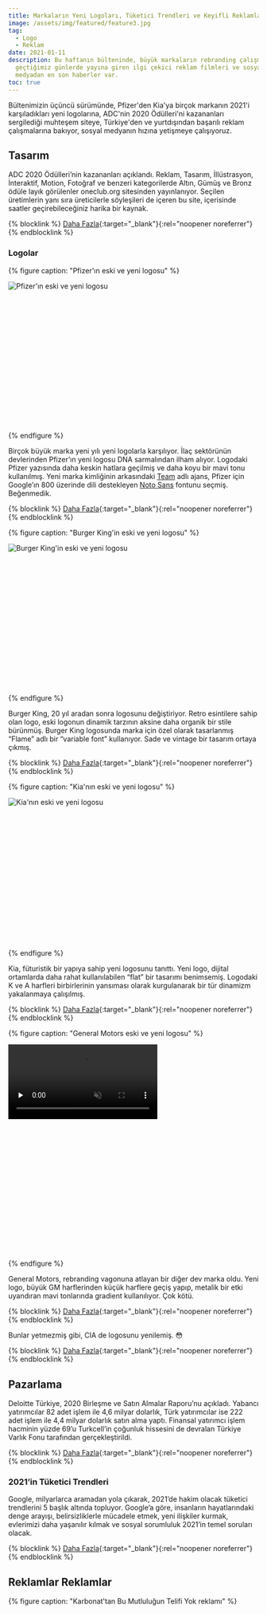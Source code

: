 ```yaml
---
title: Markaların Yeni Logoları, Tüketici Trendleri ve Keyifli Reklamlar
image: /assets/img/featured/feature3.jpg
tag:
  - Logo
  - Reklam
date: 2021-01-11
description: Bu haftanın bülteninde, büyük markaların rebranding çalışmaları,
  geçtiğimiz günlerde yayına giren ilgi çekici reklam filmleri ve sosyal
  medyadan en son haberler var.
toc: true
---
```


Bültenimizin üçüncü sürümünde, Pfizer'den Kia'ya birçok markanın 2021'i karşıladıkları yeni logolarına, ADC'nin 2020 Ödülleri'ni kazananları sergilediği muhteşem siteye, Türkiye'den ve yurtdışından başarılı reklam çalışmalarına bakıyor, sosyal medyanın hızına yetişmeye çalışıyoruz.


## Tasarım

ADC 2020 Ödülleri’nin kazananları açıklandı. Reklam, Tasarım, İllüstrasyon, İnteraktif, Motion, Fotoğraf ve benzeri kategorilerde Altın, Gümüş ve Bronz ödüle layık görülenler oneclub.org sitesinden yayınlanıyor. Seçilen üretimlerin yanı sıra üreticilerle söyleşileri de içeren bu site, içerisinde saatler geçirebileceğiniz harika bir kaynak.

{% blocklink %}
[Daha Fazla](https://www.oneclub.org/adcawards/showcase/){:target="_blank"}{:rel="noopener noreferrer"}
{% endblocklink %}

### Logolar

{% figure caption: "Pfizer'ın eski ve yeni logosu" %}
<div class="ratio-box" style="padding-bottom: 56.25%">
<img alt="Pfizer'ın eski ve yeni logosu" class="lazyload" data-src="/assets/img/content/pfizer-logo.jpg">
</div>
{% endfigure %}

Birçok büyük marka yeni yılı yeni logolarla karşılıyor. İlaç sektörünün devlerinden Pfizer’ın yeni logosu DNA sarmalından ilham alıyor. Logodaki Pfizer yazısında daha keskin hatlara geçilmiş ve daha koyu bir mavi tonu kullanılmış. Yeni marka kimliğinin arkasındaki [Team](https://team.design/work/pfizer "Team Ajans") adlı ajans, Pfizer için Google’ın 800 üzerinde dili destekleyen [Noto Sans](https://fonts.google.com/specimen/Noto+Sans "Noto Sans font") fontunu seçmiş. Beğenmedik.

{% blocklink %}
[Daha Fazla](https://www.youtube.com/watch?time_continue=27&v=SgOov-JZLFM&feature=emb_logo){:target="_blank"}{:rel="noopener noreferrer"}
{% endblocklink %}

{% figure caption: "Burger King'in eski ve yeni logosu" %}
<div class="ratio-box" style="padding-bottom: 56.25%">
<img alt="Burger King'in eski ve yeni logosu" class="lazyload" data-src="/assets/img/content/burger-king-logo.jpg">
</div>
{% endfigure %}

Burger King, 20 yıl aradan sonra logosunu değiştiriyor. Retro esintilere sahip olan logo, eski logonun dinamik tarzının aksine daha organik bir stile bürünmüş. Burger King logosunda marka için özel olarak tasarlanmış “Flame” adlı bir “variable font” kullanıyor. Sade ve vintage bir tasarım ortaya çıkmış.

{% blocklink %}
[Daha Fazla](https://wersm.com/burger-king-rolls-out-its-first-major-redesign-in-20-years/){:target="_blank"}{:rel="noopener noreferrer"}
{% endblocklink %}

{% figure caption: "Kia'nın eski ve yeni logosu" %}
<div class="ratio-box" style="padding-bottom: 56.875%">
<img alt="Kia'nın eski ve yeni logosu" class="lazyload" data-src="/assets/img/content/kia-logo.jpg">
</div>
{% endfigure %}

Kia, füturistik bir yapıya sahip yeni logosunu tanıttı. Yeni logo, dijital ortamlarda daha rahat kullanılabilen “flat” bir tasarımı benimsemiş. Logodaki K ve A harfleri birbirlerinin yansıması olarak kurgulanarak bir tür dinamizm yakalanmaya çalışılmış.

{% blocklink %}
[Daha Fazla](https://www.creativereview.co.uk/kia-logo-branding/){:target="_blank"}{:rel="noopener noreferrer"}
{% endblocklink %}

{% figure caption: "General Motors eski ve yeni logosu" %}
<div class="ratio-box" style="padding-bottom: 55.7411273%;">
 <video
	class="lazyload"
	preload="none"
	muted=""
    loop=""
	data-autoplay=""
	data-poster="/assets/img/content/gm-logo-poster.jpg"
	src="/assets/img/content/gm-logo-video.mp4">
</video>
</div>
{% endfigure %}

General Motors, rebranding vagonuna atlayan bir diğer dev marka oldu. Yeni logo, büyük GM harflerinden küçük harflere geçiş yapıp, metalik bir etki uyandıran mavi tonlarında gradient kullanılıyor. Çok kötü.

{% blocklink %}
[Daha Fazla](https://www.fastcompany.com/90592672/general-motors-new-logo-is-the-biggest-branding-fail-of-2021-so-far?){:target="_blank"}{:rel="noopener noreferrer"}
{% endblocklink %}

Bunlar yetmezmiş gibi, CIA de logosunu yenilemiş. 😳

{% blocklink %}
[Daha Fazla](https://bigumigu.com/haber/cia-logosunu-ve-internet-sitesini-yeniledi/){:target="_blank"}{:rel="noopener noreferrer"}
{% endblocklink %}

## Pazarlama

Deloitte Türkiye, 2020 Birleşme ve Satın Almalar Raporu’nu açıkladı. Yabancı yatırımcılar 82 adet işlem ile 4,6 milyar dolarlık, Türk yatırımcılar ise 222 adet işlem ile 4,4 milyar dolarlık satın alma yaptı. Finansal yatırımcı işlem hacminin yüzde 69’u Turkcell’in çoğunluk hissesini de devralan Türkiye Varlık Fonu tarafından gerçekleştirildi.

{% blocklink %}
[Daha Fazla](https://www.aa.com.tr/tr/sirkethaberleri/finans/deloitte-turkiye-2020-yili-birlesme-ve-satin-almalar-raporunu-acikladi/661941){:target="_blank"}{:rel="noopener noreferrer"}
{% endblocklink %}

### 2021’in Tüketici Trendleri

Google, milyarlarca aramadan yola çıkarak, 2021’de hakim olacak tüketici trendlerini 5 başlık altında topluyor. Google’a göre, insanların hayatlarındaki denge arayışı, belirsizliklerle mücadele etmek, yeni ilişkiler kurmak, evlerimizi daha yaşanılır kılmak ve sosyal sorumluluk 2021’in temel soruları olacak.

{% blocklink %}
[Daha Fazla](https://docs.google.com/presentation/d/1UY4XJ4Xnz0-zWbwPt1Dqngf2jdV8CVYimuQK1KIueS4/edit#slide=id.gaf2b398ad7_0_72){:target="_blank"}{:rel="noopener noreferrer"}
{% endblocklink %}

## Reklamlar Reklamlar

{% figure caption: "Karbonat'tan Bu Mutluluğun Telifi Yok reklamı" %}
<div class="ratio-box" style="padding-bottom: 56.2034739%">
<iframe class="lazyload" width="806" height="453" data-src="https://www.youtube.com/embed/kWRLKKn8XIk" frameborder="0" allow="accelerometer; autoplay; clipboard-write; encrypted-media; gyroscope; picture-in-picture" allowfullscreen>
</iframe>
</div>
{% endfigure %}

Karbonat Reklam Ajansı’nın Shutterstock için ürettiği reklam filmi, “Bu Mutluluğun Telifi Yok” sloganıyla yayına girdi. Eğlenceli, başarılı.

{% blocklink %}
[Daha Fazla](https://www.campaigntr.com/shutterstock-bu-mutlulugun-telifi-yok-diyor/){:target="_blank"}{:rel="noopener noreferrer"}
{% endblocklink %}

İkinci el otomobil alışveriş firması ikinciyeni #şaşırmadık sloganıyla bir reklam filmi çevirmiş.
 
{% blocklink %}
[Daha Fazla](https://www.youtube.com/watch?v=t8T0LMlq3_0&feature=emb_title){:target="_blank"}{:rel="noopener noreferrer"}
{% endblocklink %}

Mads Mikkelsen’ın boy gösterdiği eğlenceli bir Carlsberg reklamı.

{% blocklink %}
[Daha Fazla](https://www.youtube.com/watch?v=q69PULHs_-M){:target="_blank"}{:rel="noopener noreferrer"}
{% endblocklink %}

{% figure caption: "IKEA: Fortune Favours the Frugal" %}
<div class="ratio-box" style="padding-bottom: 56.25%">
<iframe class="lazyload" width="800" height="450" data-src="https://www.youtube.com/embed/JPb4n8GdxKM" frameborder="0" allow="accelerometer; autoplay; clipboard-write; encrypted-media; gyroscope; picture-in-picture" allowfullscreen></iframe>
</div>
{% endfigure %}

IKEA’nın geri dönüşümün önemine ve IKEA ürünlerinin bundaki rolüne vurgu yaptığı reklamı.

{% blocklink %}
[Daha Fazla](https://www.youtube.com/watch?v=JPb4n8GdxKM&feature=emb_title){:target="_blank"}{:rel="noopener noreferrer"}
{% endblocklink %}

## Sosyal Medya

{% figure caption: "We Are Social'ın 2021 Öngörüleri Raporu" %}
<div class="ratio-box" style="padding-bottom: 56.232023%">
<img alt="We Are Social Raporu" class="lazyload" data-src="/assets/img/content/we-are-social-rapor.jpg">
</div>
{% endfigure %}

We Are Social, 2021’ye dair öngörülerini rapor halinde yayınladı. Rapor, insanlar arasında dayanışma ve gündelik sorunlara pratik çözümler bulma arayışının güçleneceğini söylüyor. Takipçilerin influencerlarla olan iletişiminde güven faktörü daha ön plana çıkacak.

{% blocklink %}
[Daha Fazla](https://wearesocial.com/uk/thinkforward-2021){:target="_blank"}{:rel="noopener noreferrer"}
{% endblocklink %}

Twitter, Business blogunda “marka sesini” bulmaya yardımcı olacak bazı tüyolar paylaşıyor: Kısa, net ve sohbete dönük bir dili tavsiye ediyor. Ayrıca markaların kendi seslerini bulmalarına yardımcı olacak bir [worksheet](https://cdn.cms-twdigitalassets.com/content/dam/business-twitter/resources/downloadables/worksheet-finding-twitter-voice_EN.pdf "Twitter voice worksheet") de paylaşmışlar. 

{% blocklink %}
[Daha Fazla](https://business.twitter.com/en/blog/nail-down-brand-tone-voice.html){:target="_blank"}{:rel="noopener noreferrer"}
{% endblocklink %}

{% figure caption: "YouTube: 2021 İçin En İyi İçerik Üretici İpuçları" %}
<div class="ratio-box" style="padding-bottom: 56.25%">
<iframe class="lazyload" width="800" height="450" data-src="https://www.youtube.com/embed/ZW4jeAtQszI" frameborder="0" allow="accelerometer; autoplay; clipboard-write; encrypted-media; gyroscope; picture-in-picture" allowfullscreen></iframe>
</div>
{% endfigure %}

YouTube, başarılı YouTuberlardan tavsiyeleri içeren bir video yayınladı. Genelde tavsiyeler, sistematik bir şekilde içerik üretilmesi, takipçilerle etkileşim içerisinde olunması ve tutarlı bir formatın takip edilmesi yönünde.

{% blocklink %}
[Daha Fazla](https://www.youtube.com/watch?v=ZW4jeAtQszI&feature=emb_title){:target="_blank"}{:rel="noopener noreferrer"}
{% endblocklink %}

Sosyal ağların 2020 yılını kısaca değerlendiren ve hap niteliğinde kullanışlı bilgiler veren bir blog yazısı için aşağıdaki linki tıklayın. Bu yazıdan 2020’de Instagram’ın günlük kullanıcı sayısındaki en büyük artışın (yüzde 86’lık bir artış ile) 55 yaş üzerindeki nüfusta gerçekleştiğini öğreniyoruz.

{% blocklink %}
[Daha Fazla](https://www.mintel.com/blog/media-and-advertising-market-news/2020-social-media-year-in-review-part-1-platform-overview){:target="_blank"}{:rel="noopener noreferrer"}
{% endblocklink %}

Hootsuite, Instagram Guides’ı kullanmak için 10 farklı yöntem tanıtıyor. Seyahat rehberi konusunda Avustralya ve Quebec’in turizm hesaplarını örnek vermişler.

{% blocklink %}
[Daha Fazla](https://blog.hootsuite.com/instagram-guides/){:target="_blank"}{:rel="noopener noreferrer"}
{% endblocklink %}

Boomsocial, Twitter, Facebook ve Instagram’da en başarılı markaların sektörlere göre sıralamasını yapıyor. Bu algoritmanın nasıl çalıştığı ve sıralamanın nasıl belirlendiği çok net anlatılmamış.

{% blocklink %}
[Daha Fazla](https://www.boomsocial.com/Social-Brands/2021/Ocak/Instagram){:target="_blank"}{:rel="noopener noreferrer"}
{% endblocklink %}

Ücretsiz görsel kaynağı [Unsplash](https://unsplash.com), resimle arama yapma özelliğini getirdi. Artık arama çubuğunun yanındaki ikona tıklayarak fotoğraf yükleyebiliyor ve benzer fotoğrafları bulabiliyorsunuz.

{% blocklink %}
[Daha Fazla](https://abduzeedo.com/unsplash-introduces-visual-search-way-find-images?){:target="_blank"}{:rel="noopener noreferrer"}
{% endblocklink %}

Facebook, Sayfalarda yeniliğe gidiyor. Yeni format, sayfa beğenilerini kaldırarak sayfaların takip edilmesini ön plana çıkarıyor. Ayrıca, kişisel hesaplardaki haber kaynağı (News Feed) artık Sayfalar için de kullanıma açılacak.

{% blocklink %}
[Daha Fazla](https://about.fb.com/news/2021/01/introducing-the-new-page-experience/){:target="_blank"}{:rel="noopener noreferrer"}
{% endblocklink %}

TikTok, Türkiye’de yerel temsilcilik açacağını duyurdu.

{% blocklink %}
[Daha Fazla](https://newsroom.tiktok.com/tr-tr/an-update-on-tiktok-in-turkey-tr){:target="_blank"}{:rel="noopener noreferrer"}
{% endblocklink %}

### Haftanın İçerik Üreticisi

{% figure caption: "ŞOKOPOP Instagram hesabından bir görsel" %}
<div class="ratio-box" style="padding-bottom: 95.4101562%">
<img alt="Erol Büyükburç afiş" class="lazyload" data-src="/assets/img/content/sokopop-insta.jpg">
</div>
{% endfigure %}

Halen takip etmeyenler için, magazin geçmişimizin en nadide anılarını biriktiren ŞOKOPOP’u şiddetle öneririz.

{% blocklink %}
[Daha Fazla](https://www.instagram.com/sok_o_pop/){:target="_blank"}{:rel="noopener noreferrer"}
{% endblocklink %}

## Turizm

{% figure caption: "Conde Nast Traveler 1-in-10 Projesi" %}
<div class="ratio-box" style="padding-bottom: 56.25%">
<img alt="Conde Nast 1-in-10" class="lazyload" data-src="/assets/img/content/conde-nast-one-ten.jpg">
</div>
{% endfigure %}

Conde Nast Traveler, 1-in-10 adlı yeni projesine start verdi. Dünya’daki her 10 kişiden birinin turizmle ilgili bir mesleğe sahip olduğunu söyleyen CN Traveler, bu projesinde lokasyonları yerel insanların gözünden, “insan hikayelerini” öne çıkararak anlatıyor. Güzel iş.

{% blocklink %}
[Daha Fazla](https://www.cntraveler.com/1-in-10){:target="_blank"}{:rel="noopener noreferrer"}
{% endblocklink %}

Okuduğunuz için teşekkürler. Haftaya görüşürüz! 🎉